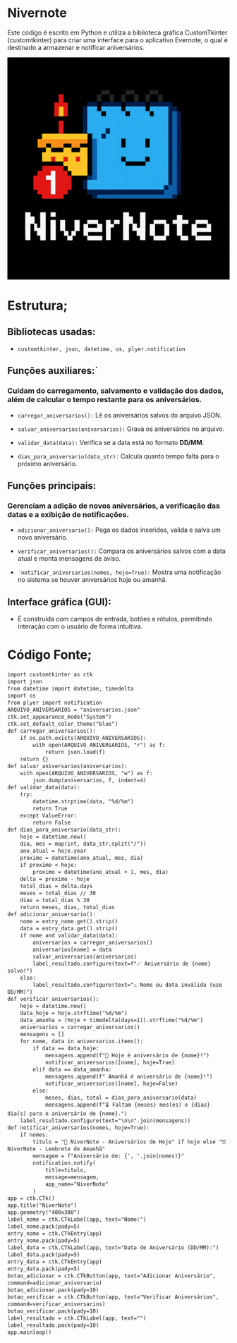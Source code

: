 # Nivernote
Este código é escrito em Python e utiliza a biblioteca gráfica CustomTkinter (customtkinter) para criar uma interface para o aplicativo Evernote, o qual é destinado a armazenar e notificar aniversários.

![Descrição da Imagem](https://github.com/mclarasgalindo/Nivernote/blob/main/642e8dee-9523-4cd2-a4cf-5a86046e32ca.png)

# Estrutura;
## Bibliotecas usadas: 
- `customtkinter, json, datetime, os, plyer.notification`

## Funções auxiliares:`
### Cuidam do carregamento, salvamento e validação dos dados, além de calcular o tempo restante para os aniversários.

- `carregar_aniversarios():` Lê os aniversários salvos do arquivo JSON.

- `salvar_aniversarios(aniversarios):` Grava os aniversários no arquivo.

- `validar_data(data):` Verifica se a data está no formato **DD/MM**.

- `dias_para_aniversario(data_str):` Calcula quanto tempo falta para o próximo aniversário.

## Funções principais: 
### Gerenciam a adição de novos aniversários, a verificação das datas e a exibição de notificações.

- `adicionar_aniversario():` Pega os dados inseridos, valida e salva um novo aniversário.

- `verificar_aniversarios():` Compara os aniversários salvos com a data atual e monta mensagens de aviso.

- `´notificar_aniversarios(nomes, hoje=True):` Mostra uma notificação no sistema se houver aniversários hoje ou amanhã.

## Interface gráfica (GUI):
- É construída com campos de entrada, botões e rótulos, permitindo interação com o usuário de forma intuitiva.

# Código Fonte;

```batch
import customtkinter as ctk
import json
from datetime import datetime, timedelta
import os
from plyer import notification
ARQUIVO_ANIVERSARIOS = "aniversarios.json"
ctk.set_appearance_mode("System")
ctk.set_default_color_theme("blue")
def carregar_aniversarios():
    if os.path.exists(ARQUIVO_ANIVERSARIOS):
        with open(ARQUIVO_ANIVERSARIOS, "r") as f:
            return json.load(f)
    return {}
def salvar_aniversarios(aniversarios):
    with open(ARQUIVO_ANIVERSARIOS, "w") as f:
        json.dump(aniversarios, f, indent=4)
def validar_data(data):
    try:
        datetime.strptime(data, "%d/%m")
        return True
    except ValueError:
        return False
def dias_para_aniversario(data_str):
    hoje = datetime.now()
    dia, mes = map(int, data_str.split("/"))
    ano_atual = hoje.year
    proximo = datetime(ano_atual, mes, dia)
    if proximo < hoje:
        proximo = datetime(ano_atual + 1, mes, dia)
    delta = proximo - hoje
    total_dias = delta.days
    meses = total_dias // 30
    dias = total_dias % 30
    return meses, dias, total_dias
def adicionar_aniversario():
    nome = entry_nome.get().strip()
    data = entry_data.get().strip()
    if nome and validar_data(data):
        aniversarios = carregar_aniversarios()
        aniversarios[nome] = data
        salvar_aniversarios(aniversarios)
        label_resultado.configure(text=f"✅ Aniversário de {nome} salvo!")
    else:
        label_resultado.configure(text="⚠️ Nome ou data inválida (use DD/MM)")
def verificar_aniversarios():
    hoje = datetime.now()
    data_hoje = hoje.strftime("%d/%m")
    data_amanha = (hoje + timedelta(days=1)).strftime("%d/%m")
    aniversarios = carregar_aniversarios()
    mensagens = []
    for nome, data in aniversarios.items():
        if data == data_hoje:
            mensagens.append(f"🎂 Hoje é aniversário de {nome}!")
            notificar_aniversarios([nome], hoje=True)
        elif data == data_amanha:
            mensagens.append(f" Amanhã é aniversário de {nome}!")
            notificar_aniversarios([nome], hoje=False)
        else:
            meses, dias, total = dias_para_aniversario(data)
            mensagens.append(f"⏳ Faltam {meses} mes(es) e {dias} dia(s) para o aniversário de {nome}.")
    label_resultado.configure(text="\n\n".join(mensagens))
def notificar_aniversarios(nomes, hoje=True):
    if nomes:
        titulo = "🎉 NiverNote - Aniversários de Hoje" if hoje else "⏰ NiverNote - Lembrete de Amanhã"
        mensagem = f"Aniversário de: {', '.join(nomes)}"
        notification.notify(
            title=titulo,
            message=mensagem,
            app_name="NiverNote"
        )
app = ctk.CTk()
app.title("NiverNote")
app.geometry("400x300")
label_nome = ctk.CTkLabel(app, text="Nome:")
label_nome.pack(pady=5)
entry_nome = ctk.CTkEntry(app)
entry_nome.pack(pady=5)
label_data = ctk.CTkLabel(app, text="Data de Aniversário (DD/MM):")
label_data.pack(pady=5)
entry_data = ctk.CTkEntry(app)
entry_data.pack(pady=5)
botao_adicionar = ctk.CTkButton(app, text="Adicionar Aniversário", command=adicionar_aniversario)
botao_adicionar.pack(pady=10)
botao_verificar = ctk.CTkButton(app, text="Verificar Aniversários", command=verificar_aniversarios)
botao_verificar.pack(pady=10)
label_resultado = ctk.CTkLabel(app, text="")
label_resultado.pack(pady=10)
app.mainloop()
